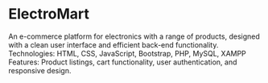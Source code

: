 # ElectroMart
An e-commerce platform for electronics with a range of products, designed with a clean user interface and  efficient back-end functionality. 
<br>
 Technologies: HTML, CSS, JavaScript, Bootstrap, PHP, MySQL, XAMPP 
 <br>
 Features: Product listings, cart functionality, user authentication, and responsive design.
